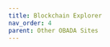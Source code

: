 ```yaml
---
title: Blockchain Explorer
nav_order: 4
parent: Other OBADA Sites
---
```


<meta charset="utf-8">
 <meta http-equiv="refresh" content="0; URL=https://gateway.obada.io">
 <link rel="canonical" href="https://gateway.obada.io">


<!-- DO NOT DELETE OR CHANGE PERMALINK: File MUST exist to redirect people to the correct location when clicking the link in the left nav
-->

